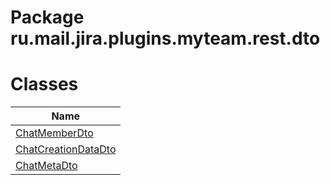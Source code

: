 Package ru.mail.jira.plugins.myteam.rest.dto
============================================
Classes
=======
| Name                                          |
| --------------------------------------------- |
| [ChatMemberDto](ChatMemberDto.md)             |
| [ChatCreationDataDto](ChatCreationDataDto.md) |
| [ChatMetaDto](ChatMetaDto.md)                 |

